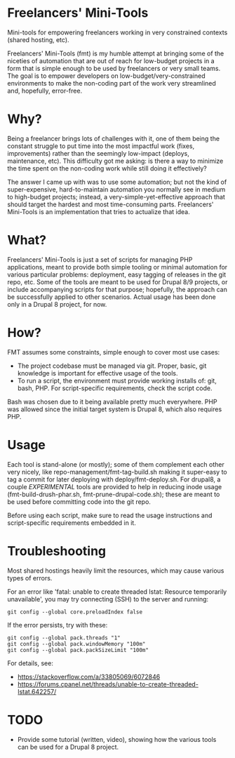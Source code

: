 # Freelancers' Mini-Tools

Mini-tools for empowering freelancers working in very constrained contexts
(shared hosting, etc).

Freelancers' Mini-Tools (fmt) is my humble attempt at bringing some of the
niceties of automation that are out of reach for low-budget projects in a form
that is simple enough to be used by freelancers or very small teams. The goal
is to empower developers on low-budget/very-constrained environments to make
the non-coding part of the work very streamlined and, hopefully, error-free.

# Why?

Being a freelancer brings lots of challenges with it, one of them being the
constant struggle to put time into the most impactful work (fixes,
improvements) rather than the seemingly low-impact (deploys, maintenance, etc).
This difficulty got me asking: is there a way to minimize the time spent on the
non-coding work while still doing it effectively?

The answer I came up with was to use some automation; but not the kind of
super-expensive, hard-to-maintain automation you normally see in medium to
high-budget projects; instead, a very-simple-yet-effective approach that should
target the hardest and most time-consuming parts. Freelancers' Mini-Tools is an
implementation that tries to actualize that idea.

# What?

Freelancers' Mini-Tools is just a set of scripts for managing PHP applications,
meant to provide both simple tooling or minimal automation for various
particular problems: deployment, easy tagging of releases in the git repo, etc.
Some of the tools are meant to be used for Drupal 8/9 projects, or include
accompanying scripts for that purpose; hopefully, the approach can be
successfully applied to other scenarios. Actual usage has been done only in a
Drupal 8 project, for now.

# How?

FMT assumes some constraints, simple enough to cover most use cases:

- The project codebase must be managed via git. Proper, basic, git knowledge is
  important for effective usage of the tools.
- To run a script, the environment must provide working installs of: git, bash,
  PHP. For script-specific requirements, check the script code.

Bash was chosen due to it being available pretty much everywhere. PHP was
allowed since the initial target system is Drupal 8, which also requires PHP.

# Usage

Each tool is stand-alone (or mostly); some of them complement each other very
nicely, like repo-management/fmt-tag-build.sh making it super-easy to tag a
commit for later deploying with deploy/fmt-deploy.sh. For drupal8, a couple
*EXPERIMENTAL* tools are provided to help in reducing inode usage
(fmt-build-drush-phar.sh, fmt-prune-drupal-code.sh); these are meant to be used
before committing code into the git repo.

Before using each script, make sure to read the usage instructions and
script-specific requirements embedded in it.

# Troubleshooting

Most shared hostings heavily limit the resources, which may cause various types
of errors.

For an error like 'fatal: unable to create threaded lstat: Resource temporarily
unavailable', you may try connecting (SSH) to the server and running:

```
git config --global core.preloadIndex false
```

If the error persists, try with these:

```
git config --global pack.threads "1"
git config --global pack.windowMemory "100m"
git config --global pack.packSizeLimit "100m"
```

For details, see:

- https://stackoverflow.com/a/33805069/6072846
- https://forums.cpanel.net/threads/unable-to-create-threaded-lstat.642257/

# TODO

- Provide some tutorial (written, video), showing how the various tools can be
  used for a Drupal 8 project.
